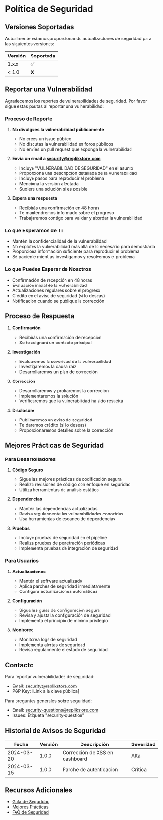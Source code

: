 # Política de Seguridad

## Versiones Soportadas

Actualmente estamos proporcionando actualizaciones de seguridad para las siguientes versiones:

| Versión | Soportada          |
| ------- | ------------------ |
| 1.x.x   | :white_check_mark: |
| < 1.0   | :x:                |

## Reportar una Vulnerabilidad

Agradecemos los reportes de vulnerabilidades de seguridad. Por favor, sigue estas pautas al reportar una vulnerabilidad:

### Proceso de Reporte

1. **No divulgues la vulnerabilidad públicamente**
   - No crees un issue público
   - No discutas la vulnerabilidad en foros públicos
   - No envíes un pull request que exponga la vulnerabilidad

2. **Envía un email a security@replikstore.com**
   - Incluye "VULNERABILIDAD DE SEGURIDAD" en el asunto
   - Proporciona una descripción detallada de la vulnerabilidad
   - Incluye pasos para reproducir el problema
   - Menciona la versión afectada
   - Sugiere una solución si es posible

3. **Espera una respuesta**
   - Recibirás una confirmación en 48 horas
   - Te mantendremos informado sobre el progreso
   - Trabajaremos contigo para validar y abordar la vulnerabilidad

### Lo que Esperamos de Ti

- Mantén la confidencialidad de la vulnerabilidad
- No explotes la vulnerabilidad más allá de lo necesario para demostrarla
- Proporciona información suficiente para reproducir el problema
- Sé paciente mientras investigamos y resolvemos el problema

### Lo que Puedes Esperar de Nosotros

- Confirmación de recepción en 48 horas
- Evaluación inicial de la vulnerabilidad
- Actualizaciones regulares sobre el progreso
- Crédito en el aviso de seguridad (si lo deseas)
- Notificación cuando se publique la corrección

## Proceso de Respuesta

1. **Confirmación**
   - Recibirás una confirmación de recepción
   - Se te asignará un contacto principal

2. **Investigación**
   - Evaluaremos la severidad de la vulnerabilidad
   - Investigaremos la causa raíz
   - Desarrollaremos un plan de corrección

3. **Corrección**
   - Desarrollaremos y probaremos la corrección
   - Implementaremos la solución
   - Verificaremos que la vulnerabilidad ha sido resuelta

4. **Disclosure**
   - Publicaremos un aviso de seguridad
   - Te daremos crédito (si lo deseas)
   - Proporcionaremos detalles sobre la corrección

## Mejores Prácticas de Seguridad

### Para Desarrolladores

1. **Código Seguro**
   - Sigue las mejores prácticas de codificación segura
   - Realiza revisiones de código con enfoque en seguridad
   - Utiliza herramientas de análisis estático

2. **Dependencias**
   - Mantén las dependencias actualizadas
   - Revisa regularmente las vulnerabilidades conocidas
   - Usa herramientas de escaneo de dependencias

3. **Pruebas**
   - Incluye pruebas de seguridad en el pipeline
   - Realiza pruebas de penetración periódicas
   - Implementa pruebas de integración de seguridad

### Para Usuarios

1. **Actualizaciones**
   - Mantén el software actualizado
   - Aplica parches de seguridad inmediatamente
   - Configura actualizaciones automáticas

2. **Configuración**
   - Sigue las guías de configuración segura
   - Revisa y ajusta la configuración de seguridad
   - Implementa el principio de mínimo privilegio

3. **Monitoreo**
   - Monitorea logs de seguridad
   - Implementa alertas de seguridad
   - Revisa regularmente el estado de seguridad

## Contacto

Para reportar vulnerabilidades de seguridad:

- Email: security@replikstore.com
- PGP Key: [Link a la clave pública]

Para preguntas generales sobre seguridad:

- Email: security-questions@replikstore.com
- Issues: Etiqueta "security-question"

## Historial de Avisos de Seguridad

| Fecha       | Versión | Descripción                    | Severidad |
|------------|---------|--------------------------------|-----------|
| 2024-03-20 | 1.0.0   | Corrección de XSS en dashboard | Alta      |
| 2024-03-15 | 1.0.0   | Parche de autenticación        | Crítica   |

## Recursos Adicionales

- [Guía de Seguridad](docs/security-guide.md)
- [Mejores Prácticas](docs/security-best-practices.md)
- [FAQ de Seguridad](docs/security-faq.md) 